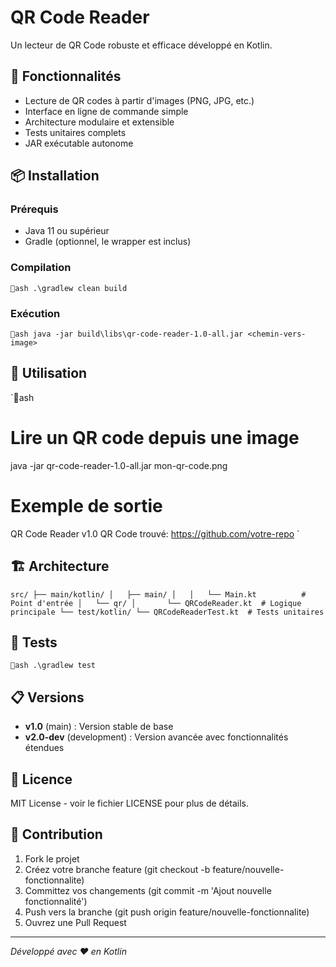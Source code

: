 # QR Code Reader

Un lecteur de QR Code robuste et efficace développé en Kotlin.

## 🚀 Fonctionnalités

- Lecture de QR codes à partir d'images (PNG, JPG, etc.)
- Interface en ligne de commande simple
- Architecture modulaire et extensible
- Tests unitaires complets
- JAR exécutable autonome

## 📦 Installation

### Prérequis
- Java 11 ou supérieur
- Gradle (optionnel, le wrapper est inclus)

### Compilation
`ash
.\gradlew clean build
`

### Exécution
`ash
java -jar build\libs\qr-code-reader-1.0-all.jar <chemin-vers-image>
`

## 📖 Utilisation

`ash
# Lire un QR code depuis une image
java -jar qr-code-reader-1.0-all.jar mon-qr-code.png

# Exemple de sortie
QR Code Reader v1.0
QR Code trouvé: https://github.com/votre-repo
`

## 🏗️ Architecture

`
src/
├── main/kotlin/
│   ├── main/
│   │   └── Main.kt          # Point d'entrée
│   └── qr/
│       └── QRCodeReader.kt  # Logique principale
└── test/kotlin/
    └── QRCodeReaderTest.kt  # Tests unitaires
`

## 🧪 Tests

`ash
.\gradlew test
`

## 📋 Versions

- **v1.0** (main) : Version stable de base
- **v2.0-dev** (development) : Version avancée avec fonctionnalités étendues

## 📄 Licence

MIT License - voir le fichier LICENSE pour plus de détails.

## 🤝 Contribution

1. Fork le projet
2. Créez votre branche feature (git checkout -b feature/nouvelle-fonctionnalite)
3. Committez vos changements (git commit -m 'Ajout nouvelle fonctionnalité')
4. Push vers la branche (git push origin feature/nouvelle-fonctionnalite)
5. Ouvrez une Pull Request

---

*Développé avec ❤️ en Kotlin*
